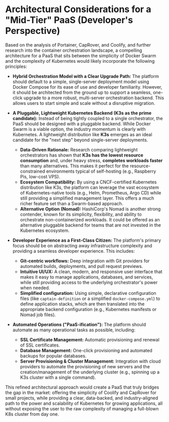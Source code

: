# Architectural Considerations for a "Mid-Tier" PaaS (Developer's Perspective)

Based on the analysis of Portainer, CapRover, and Coolify, and further research into the container orchestration landscape, a compelling architecture for a PaaS that sits between the simplicity of Docker Swarm and the complexity of Kubernetes would likely incorporate the following principles:

*   **Hybrid Orchestration Model with a Clear Upgrade Path:** The platform should default to a simple, single-server deployment model using Docker Compose for its ease of use and developer familiarity. However, it should be architected from the ground up to support a seamless, one-click upgrade to a more robust, multi-server orchestration backend. This allows users to start simple and scale without a disruptive migration.

*   **A Pluggable, Lightweight Kubernetes Backend (K3s as the prime candidate):** Instead of being tightly coupled to a single orchestrator, the PaaS should be designed with a pluggable backend. While Docker Swarm is a viable option, the industry momentum is clearly with Kubernetes. A lightweight distribution like **K3s** emerges as an ideal candidate for the "next step" beyond single-server deployments.
    *   **Data-Driven Rationale:** Research comparing lightweight orchestrators has shown that **K3s has the lowest resource consumption** and, under heavy stress, **completes workloads faster** than many alternatives. This makes it perfect for the resource-constrained environments typical of self-hosting (e.g., Raspberry Pis, low-cost VPS).
    *   **Ecosystem Compatibility:** By using a CNCF-certified Kubernetes distribution like K3s, the platform can leverage the vast ecosystem of Kubernetes-native tools (e.g., Helm, Prometheus, Argo CD) while still providing a simplified management layer. This offers a much richer feature set than a Swarm-based approach.
    *   **Alternative Option (Nomad):** HashiCorp's Nomad is another strong contender, known for its simplicity, flexibility, and ability to orchestrate non-containerized workloads. It could be offered as an alternative pluggable backend for teams that are not invested in the Kubernetes ecosystem.

*   **Developer Experience as a First-Class Citizen:** The platform's primary focus should be on abstracting away infrastructure complexity and providing a seamless developer experience. This includes:
    *   **Git-centric workflows:** Deep integration with Git providers for automated builds, deployments, and pull request previews.
    *   **Intuitive UI/UX:** A clean, modern, and responsive user interface that makes it easy to manage applications, databases, and services, while still providing access to the underlying orchestrator's power when needed.
    *   **Simplified configuration:** Using simple, declarative configuration files (like `captain-definition` or a simplified `docker-compose.yml`) to define application stacks, which are then translated into the appropriate backend configuration (e.g., Kubernetes manifests or Nomad job files).

*   **Automated Operations ("PaaS-ification"):** The platform should automate as many operational tasks as possible, including:
    *   **SSL Certificate Management:** Automatic provisioning and renewal of SSL certificates.
    *   **Database Management:** One-click provisioning and automated backups for popular databases.
    *   **Server Provisioning & Cluster Management:** Integration with cloud providers to automate the provisioning of new servers and the creation/management of the underlying cluster (e.g., spinning up a K3s cluster with a single command).

This refined architectural approach would create a PaaS that truly bridges the gap in the market: offering the simplicity of Coolify and CapRover for small projects, while providing a clear, data-backed, and industry-aligned path to the power and scalability of Kubernetes for growing applications, all without exposing the user to the raw complexity of managing a full-blown K8s cluster from day one.